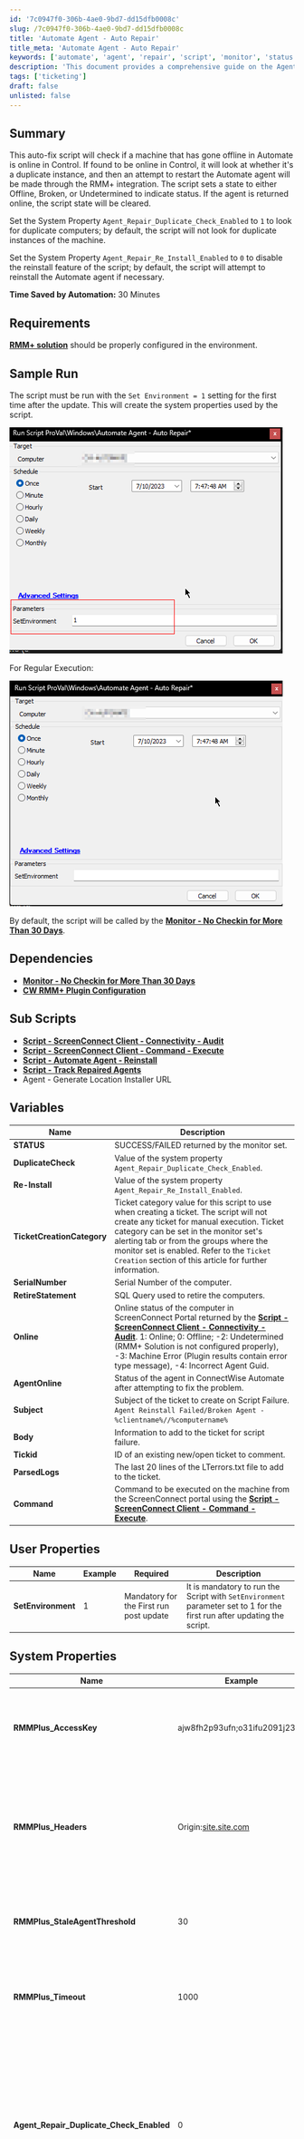 ```yaml
---
id: '7c0947f0-306b-4ae0-9bd7-dd15dfb0008c'
slug: /7c0947f0-306b-4ae0-9bd7-dd15dfb0008c
title: 'Automate Agent - Auto Repair'
title_meta: 'Automate Agent - Auto Repair'
keywords: ['automate', 'agent', 'repair', 'script', 'monitor', 'status']
description: 'This document provides a comprehensive guide on the Agent Repair Script for ConnectWise Automate, detailing its functionality to check the online status of machines, handle duplicate instances, and manage the Automate agent through RMM+ integration. It includes setup requirements, sample runs, dependencies, variables, user properties, and ticketing information.'
tags: ['ticketing']
draft: false
unlisted: false
---
```


## Summary

This auto-fix script will check if a machine that has gone offline in Automate is online in Control. If found to be online in Control, it will look at whether it's a duplicate instance, and then an attempt to restart the Automate agent will be made through the RMM+ integration. The script sets a state to either Offline, Broken, or Undetermined to indicate status. If the agent is returned online, the script state will be cleared.

Set the System Property `Agent_Repair_Duplicate_Check_Enabled` to `1` to look for duplicate computers; by default, the script will not look for duplicate instances of the machine.

Set the System Property `Agent_Repair_Re_Install_Enabled` to `0` to disable the reinstall feature of the script; by default, the script will attempt to reinstall the Automate agent if necessary.

**Time Saved by Automation:** 30 Minutes

## Requirements

**[RMM+ solution](/docs/f99ddaae-0cb3-4941-b2aa-dc93671dd246)** should be properly configured in the environment.

## Sample Run

The script must be run with the `Set Environment = 1` setting for the first time after the update. This will create the system properties used by the script.

![Sample Run 1](../../../static/img/docs/7c0947f0-306b-4ae0-9bd7-dd15dfb0008c/image_1.png)

For Regular Execution:

![Sample Run 2](../../../static/img/docs/7c0947f0-306b-4ae0-9bd7-dd15dfb0008c/image_2.png)

By default, the script will be called by the **[Monitor - No Checkin for More Than 30 Days](/docs/4bc06cc4-3b78-452a-b602-063e57221234)**.

## Dependencies

- **[Monitor - No Checkin for More Than 30 Days](/docs/4bc06cc4-3b78-452a-b602-063e57221234)**
- **[CW RMM+ Plugin Configuration](/docs/f99ddaae-0cb3-4941-b2aa-dc93671dd246)**

## Sub Scripts

- **[Script - ScreenConnect Client - Connectivity - Audit](/docs/18562eaa-d162-4362-98d3-4bbaa2922458)**
- **[Script - ScreenConnect Client - Command - Execute](/docs/b713bbc8-a1d9-4e08-ac77-d02b634569f6)**
- **[Script - Automate Agent - Reinstall](/docs/567b8db7-a87a-45c1-a81a-b3178090fb52)**
- **[Script - Track Repaired Agents](/docs/1cfbe430-0cbd-4abf-861d-4884632b7705)**
- Agent - Generate Location Installer URL

## Variables

| Name                       | Description                                                                                           |
|----------------------------|-------------------------------------------------------------------------------------------------------|
| **STATUS**                 | SUCCESS/FAILED returned by the monitor set.                                                          |
| **DuplicateCheck**         | Value of the system property `Agent_Repair_Duplicate_Check_Enabled`.                                 |
| **Re-Install**             | Value of the system property `Agent_Repair_Re_Install_Enabled`.                                     |
| **TicketCreationCategory**  | Ticket category value for this script to use when creating a ticket. The script will not create any ticket for manual execution. Ticket category can be set in the monitor set's alerting tab or from the groups where the monitor set is enabled. Refer to the `Ticket Creation` section of this article for further information. |
| **SerialNumber**           | Serial Number of the computer.                                                                       |
| **RetireStatement**        | SQL Query used to retire the computers.                                                              |
| **Online**                 | Online status of the computer in ScreenConnect Portal returned by the **[Script - ScreenConnect Client - Connectivity - Audit](/docs/18562eaa-d162-4362-98d3-4bbaa2922458)**. 1: Online; 0: Offline; -2: Undetermined (RMM+ Solution is not configured properly), -3: Machine Error (Plugin results contain error type message), -4: Incorrect Agent Guid. |
| **AgentOnline**            | Status of the agent in ConnectWise Automate after attempting to fix the problem.                     |
| **Subject**                | Subject of the ticket to create on Script Failure. `Agent Reinstall Failed/Broken Agent - %clientname%//%computername%` |
| **Body**                   | Information to add to the ticket for script failure.                                                 |
| **Tickid**                 | ID of an existing new/open ticket to comment.                                                        |
| **ParsedLogs**             | The last 20 lines of the LTerrors.txt file to add to the ticket.                                    |
| **Command**                | Command to be executed on the machine from the ScreenConnect portal using the **[Script - ScreenConnect Client - Command - Execute](/docs/b713bbc8-a1d9-4e08-ac77-d02b634569f6)**. |

## User Properties

| Name            | Example | Required | Description                                                                                      |
|-----------------|---------|----------|--------------------------------------------------------------------------------------------------|
| **SetEnvironment** | 1       | Mandatory for the First run post update | It is mandatory to run the Script with `SetEnvironment` parameter set to 1 for the first run after updating the script. |

## System Properties

| Name                                   | Example                                   | Required       | Description                                                                                                   |
|----------------------------------------|-------------------------------------------|----------------|---------------------------------------------------------------------------------------------------------------|
| **RMMPlus_AccessKey**                  | ajw8fh2p93ufn;o31ifu2091j23oif           | True           | This is the key set up in the CW Control RMM+ Plugin so Automate can reach out to gain access to the API.   |
| **RMMPlus_Headers**                    | Origin:[site.site.com](http://site.site.com/) | True           | This is the URL (without http/https) for the CW Control server. This value needs to match the value in the RMM+ Plugin configuration in CW Control. |
| **RMMPlus_StaleAgentThreshold**        | 30                                        | True           | The number of days to indicate what a "stale" agent is to the scripts. 30 is the default.                    |
| **RMMPlus_Timeout**                    | 1000                                      | True           | The default timeout for commands run via RMM+ through Automate. 1000 is the default.                        |
| **Agent_Repair_Duplicate_Check_Enabled** | 0                                        | Partially      | Running the script with `SetEnvironment` parameter equals `1` will create this property with the default value of `0`. Set it to `1` to look for duplicate computers; by default, the script will not look for duplicate instances of the machine. |
| **Agent_Repair_Re_Install_Enabled**    | 1                                        | Partially      | Running the script with `SetEnvironment` parameter equals `1` will create this property with the default value of `1`. Set it to `0` to disable the reinstall feature of the script; by default, the script will attempt to reinstall the Automate agent if necessary. |

## Script States

| Name                                   | Example                                   | Description                                                                                                   |
|----------------------------------------|-------------------------------------------|---------------------------------------------------------------------------------------------------------------|
| **AgentStatus**                        | Broken | Offline | Undetermined                | This script state is used for the **[Dataview - Agent - Agent Check-in Health](/docs/72e598df-0fcf-471d-9ee8-030986141642)** and will display the results of this autofix. **Broken:** Indicates that the Computer is offline in Automate but online in ScreenConnect. **OR** If a computer remains offline in Automate for a duration two hours longer than in ScreenConnect, and it has connected to the ScreenConnect portal within the previous 14 days, it will be marked as **Broken**. **Offline:** Indicates that the computer is offline in both Automate and ScreenConnect. **Undetermined:** Indicates that the environment's RMM+ solution is either broken or not configured properly. |
| **ScriptRunTime**                     | 2023-07-10 08:40:20                      | Run time of the script to be used by the **[Dataview - Agent - Agent Check-in Health](/docs/72e598df-0fcf-471d-9ee8-030986141642)**. |
| **OnlineInScreenConnectSinceMinutes** | Session not found, 12234, -1213         | Outcome of the plugin result. Usually the time in minutes for which the computer is online in ScreenConnect. (-ve time indicates that the machine is offline for that many minutes). This state is further used as the "Command Result" column of the **[Dataview - Agent - Agent Check-in Health](/docs/72e598df-0fcf-471d-9ee8-030986141642)**. |

## Output

- Script Logs
- Script States
- Ticket (Only if executed from the monitor set)
- Dataview

## Ticketing

To enable ticketing on failure, the ticket category must be set in the alerting tab of the monitor set calling the script, or at the group level if the monitor set is enabled on the group. Also, the script will not create any tickets for manual executions.

From Monitor Set:  
![Monitor Set](../../../static/img/docs/7c0947f0-306b-4ae0-9bd7-dd15dfb0008c/image_3.png)

From Group:  
![Group 1](../../../static/img/docs/7c0947f0-306b-4ae0-9bd7-dd15dfb0008c/image_4.png)  
![Group 2](../../../static/img/docs/7c0947f0-306b-4ae0-9bd7-dd15dfb0008c/image_5.png)  

**Ticket Subject:** `Agent Reinstall Failed/Broken Agent - \\<clientname>//\\<computername>`

**Ticket Body (Windows OS):**  
```
The agent <computername> was found to be offline in Automate and online in Control. An attempt was made to reinstall the agent; however, the Computer ID %computerid% is still not checking in. The last user according to Automate was <lastuser>. If this variable is blank, then Automate was unable to determine the last logged-in user.

Manual remediation is required. If you can access the machine, please download the lterrors.txt file typically located in the root Windows directory in the LTSvc folder. (Typical path is C:/Windows/LTSvc/lterrors.txt) This log file may help troubleshoot why the agent isn't able to check in. Most common errors are related to .NET or TLS issues.

The last 20 lines from the log file are as follows:
<ParsedLogs>
```

**Ticket Body (Non-Windows OS):**  
```
The agent <computername> was found to be offline in Automate and online in Control. An attempt was made to reinstall the agent; however, the Computer ID <computerid> is still not checking in. The last user according to Automate was <lastuser>. If this variable is blank, then Automate was unable to determine the last logged-in user.

Manual remediation is required.
```

**Example \<ParsedLogs>:**  
```
LTService  v230.222   - 7/10/2023 10:04:22 AM   - Background Worker: AccomplishPostWindowsUpdateSettingRestart: Resetting registry value for Windows Update service start type.:::
LTService  v230.222   - 7/10/2023 10:04:22 AM   - Background Worker: AccomplishPostWindowsUpdateSettingRestart: Trying to start the Windows Update service if it is not already running.:::
LTService  v230.222   - 7/10/2023 10:04:22 AM   - Background Worker: AccomplishPostWindowsUpdateSettingRestart: Windows Update service verified running. End of background worker.:::
LTService  v230.222   - 7/10/2023 10:11:49 AM   - WebRqst: [https://labtech.provaltech.com/LabTech](https://labtech.provaltech.com/LabTech) : ConnectFailure : Unable to connect to the remote server : inner: A connection attempt failed because the connected party did not properly respond after a period of time, or established connection failed because connected host has failed to respond 78.46.72.162:443 : :::
LTService  v230.222   - 7/10/2023 11:39:34 AM   - Heartbeat send Status already sending:::
LTService  v230.222   - 7/10/2023 11:51:29 AM   - Successfully synchronized monitors with database: Monitors are synchronized with database.:::
LTService  v230.222   - 7/10/2023 1:04:06 PM   - Test Server: [https://labtech.provaltech.com](https://labtech.provaltech.com) svrs:2:::
LTService  v230.222   - 7/10/2023 1:04:13 PM   - Setting Windows 10 Update service Auto-Update policy.:::
LTService  v230.222   - 7/10/2023 1:04:13 PM   - Setting Windows Update startup type to 'Disabled' so we can stop the service after applying the policy. This stops the service from downloading updates.:::
LTService  v230.222   - 7/10/2023 1:04:13 PM   - Running PowerShell command to have Windows Update service check for updates which will apply registry settings.:::
LTService  v230.222   - 7/10/2023 1:04:15 PM   - Stopping Windows Update service to block the download of updates after applying policy from registry settings.:::
LTService  v230.222   - 7/10/2023 1:04:16 PM   - Creating background worker to accomplish the post-windows update setting restart action.:::
LTService  v230.222   - 7/10/2023 1:04:16 PM   - Background Worker: AccomplishPostWindowsUpdateSettingRestart: Waiting 10 seconds to restart service.:::
LTService  v230.222   - 7/10/2023 1:04:26 PM   - Background Worker: AccomplishPostWindowsUpdateSettingRestart: Resetting registry value for Windows Update service start type.:::
LTService  v230.222   - 7/10/2023 1:04:26 PM   - Background Worker: AccomplishPostWindowsUpdateSettingRestart: Trying to start the Windows Update service if it is not already running.:::
LTService  v230.222   - 7/10/2023 1:04:27 PM   - Background Worker: AccomplishPostWindowsUpdateSettingRestart: Windows Update service verified running. End of background worker.:::
LTService  v230.222   - 7/10/2023 2:53:50 PM   - Heartbeat send Status already sending:::
LTService  v230.222   - 7/10/2023 3:37:46 PM   - Heartbeat send Status already sending:::
LTService  v230.222   - 7/10/2023 3:51:31 PM   - Successfully synchronized monitors with database: Monitors are synchronized with database.:::
LTService  v230.222   - 7/10/2023 3:55:48 PM   - Heartbeat send Status already sending:::
```

